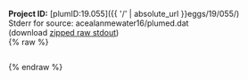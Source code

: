 **Project ID:** [plumID:19.055]({{ '/' | absolute_url }}eggs/19/055/)  
Stderr for source:  acealanmewater16/plumed.dat   
(download [zipped raw stdout](plumed.dat.plumed.stdout.txt.zip))  
{% raw %}
<pre>
</pre>
{% endraw %}

